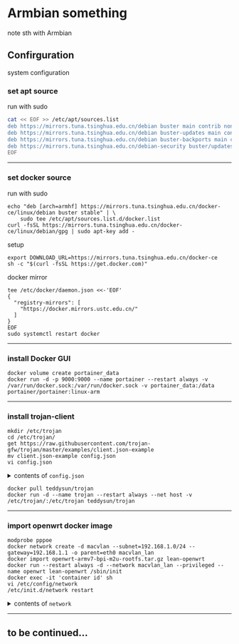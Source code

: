 # Armbian something
note sth with Armbian

## Confirguration
system configuration



### set apt source

run with sudo
```bash
cat << EOF >> /etc/apt/sources.list
deb https://mirrors.tuna.tsinghua.edu.cn/debian buster main contrib non-free
deb https://mirrors.tuna.tsinghua.edu.cn/debian buster-updates main contrib non-free
deb https://mirrors.tuna.tsinghua.edu.cn/debian buster-backports main contrib non-free
deb https://mirrors.tuna.tsinghua.edu.cn/debian-security buster/updates main contrib non-free
EOF
```

---
### set docker source

run with sudo
```
echo "deb [arch=armhf] https://mirrors.tuna.tsinghua.edu.cn/docker-ce/linux/debian buster stable" | \
    sudo tee /etc/apt/sources.list.d/docker.list
curl -fsSL https://mirrors.tuna.tsinghua.edu.cn/docker-ce/linux/debian/gpg | sudo apt-key add -
```
setup
```
export DOWNLOAD_URL=https://mirrors.tuna.tsinghua.edu.cn/docker-ce
sh -c "$(curl -fsSL https://get.docker.com)"
```
docker mirror
```
tee /etc/docker/daemon.json <<-'EOF'
{
  "registry-mirrors": [
    "https://docker.mirrors.ustc.edu.cn/"
  ]
}
EOF
sudo systemctl restart docker
```

---
### install Docker GUI
```
docker volume create portainer_data
docker run -d -p 9000:9000 --name portainer --restart always -v /var/run/docker.sock:/var/run/docker.sock -v portainer_data:/data portainer/portainer:linux-arm
```

---
### install trojan-client   
```
mkdir /etc/trojan
cd /etc/trojan/
get https://raw.githubusercontent.com/trojan-gfw/trojan/master/examples/client.json-example
mv client.json-example config.json
vi config.json
```
<details>
  <summary>contents of <code>config.json</code></summary>
	
```
{
	"run_type": "client",
	"local_addr": "127.0.0.1",
	"local_port": 1080,
	"remote_addr": "www.cclimber.tk",
	"remote_port": 443,
	"password": [
		"password1"
	],
	"log_level": 1,
	"ssl": {
		"verify": true,
		"verify_hostname": true,
		"cert": "",
		"cipher": "ECDHE-ECDSA-AES128-GCM-SHA256:ECDHE-RSA-AES128-GCM-SHA256:ECDHE-ECDSA-CHACHA20-POLY1305:ECDHE-RSA-CHACHA20-POLY1305:ECDHE-ECDSA-AES256-GCM-SHA384:ECDHE-RSA-AES256-GCM-SHA384:ECDHE-ECDSA-AES256-SHA:ECDHE-ECDSA-AES128-SHA:ECDHE-RSA-AES128-SHA:ECDHE-RSA-AES256-SHA:DHE-RSA-AES128-SHA:DHE-RSA-AES256-SHA:AES128-SHA:AES256-SHA:DES-CBC3-SHA",
		"cipher_tls13": "TLS_AES_128_GCM_SHA256:TLS_CHACHA20_POLY1305_SHA256:TLS_AES_256_GCM_SHA384",
		"sni": "",
		"alpn": [
			"h2",
			"http/1.1"
		],
		"reuse_session": true,
		"session_ticket": false,
		"curves": ""
	},
	"tcp": {
		"no_delay": true,
		"keep_alive": true,
		"reuse_port": false,
		"fast_open": false,
		"fast_open_qlen": 20
	}
}
```
</details>

```
docker pull teddysun/trojan
docker run -d --name trojan --restart always --net host -v /etc/trojan/:/etc/trojan teddysun/trojan
```


---
### import openwrt docker image
```
modprobe pppoe
docker network create -d macvlan --subnet=192.168.1.0/24 --gateway=192.168.1.1 -o parent=eth0 macvlan_lan
docker import openwrt-armv7-bpi-m2u-rootfs.tar.gz lean-openwrt
docker run --restart always -d --network macvlan_lan --privileged --name openwrt lean-openwrt /sbin/init
docker exec -it 'container id' sh
vi /etc/config/network
/etc/init.d/network restart
```
<details>
  <summary>contents of <code>network</code></summary>
config interface 'lan'
        option type 'bridge'
        option ifname 'eth0'
        option proto 'static'
        option ipaddr '192.168.1.254'
        option netmask '255.255.255.0'
        option gateway '192.168.1.1'
</details>

---
## to be continued...
